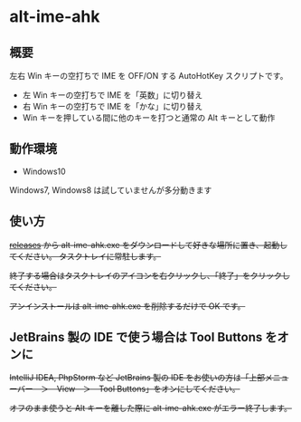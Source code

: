 # alt-ime-ahk

## 概要

左右 Win キーの空打ちで IME を OFF/ON する AutoHotKey スクリプトです。

* 左 Win キーの空打ちで IME を「英数」に切り替え
* 右 Win キーの空打ちで IME を「かな」に切り替え
* Win キーを押している間に他のキーを打つと通常の Alt キーとして動作

## 動作環境

* Windows10

Windows7, Windows8 は試していませんが多分動きます

## 使い方

~~[releases](https://github.com/karakaram/alt-ime-ahk/releases) から alt-ime-ahk.exe をダウンロードして好きな場所に置き、起動してください。 タスクトレイに常駐します。~~

~~終了する場合はタスクトレイのアイコンを右クリックし、「終了」をクリックしてください。~~

~~アンインストールは alt-ime-ahk.exe を削除するだけで OK です。~~

## JetBrains 製の IDE で使う場合は Tool Buttons をオンに

~~IntelliJ IDEA, PhpStorm など JetBrains 製の IDE をお使いの方は「上部メニューバー　＞　View　＞　Tool Buttons」をオンにしてください。~~

~~オフのまま使うと Alt キーを離した際に alt-ime-ahk.exe がエラー終了します。~~

